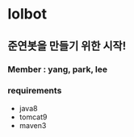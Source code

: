 # lolbot
## 준연봇을 만들기 위한 시작!

### Member : yang, park, lee

### requirements
- java8
- tomcat9
- maven3


